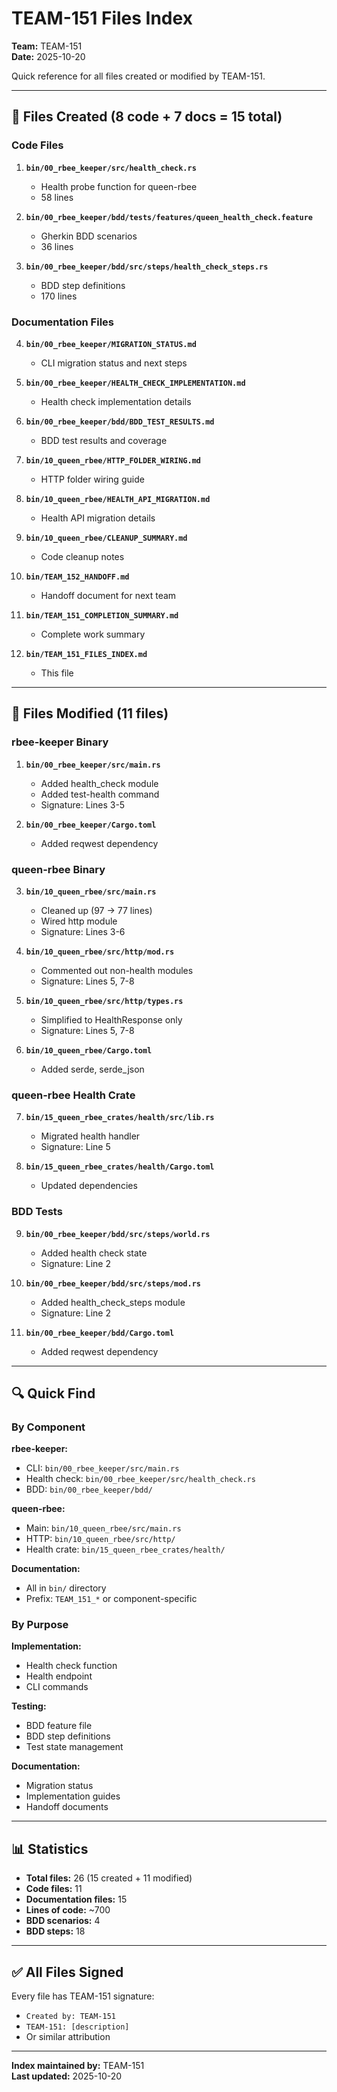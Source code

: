 # TEAM-151 Files Index

**Team:** TEAM-151  
**Date:** 2025-10-20

Quick reference for all files created or modified by TEAM-151.

---

## 📁 Files Created (8 code + 7 docs = 15 total)

### Code Files

1. **`bin/00_rbee_keeper/src/health_check.rs`**
   - Health probe function for queen-rbee
   - 58 lines

2. **`bin/00_rbee_keeper/bdd/tests/features/queen_health_check.feature`**
   - Gherkin BDD scenarios
   - 36 lines

3. **`bin/00_rbee_keeper/bdd/src/steps/health_check_steps.rs`**
   - BDD step definitions
   - 170 lines

### Documentation Files

4. **`bin/00_rbee_keeper/MIGRATION_STATUS.md`**
   - CLI migration status and next steps

5. **`bin/00_rbee_keeper/HEALTH_CHECK_IMPLEMENTATION.md`**
   - Health check implementation details

6. **`bin/00_rbee_keeper/bdd/BDD_TEST_RESULTS.md`**
   - BDD test results and coverage

7. **`bin/10_queen_rbee/HTTP_FOLDER_WIRING.md`**
   - HTTP folder wiring guide

8. **`bin/10_queen_rbee/HEALTH_API_MIGRATION.md`**
   - Health API migration details

9. **`bin/10_queen_rbee/CLEANUP_SUMMARY.md`**
   - Code cleanup notes

10. **`bin/TEAM_152_HANDOFF.md`**
    - Handoff document for next team

11. **`bin/TEAM_151_COMPLETION_SUMMARY.md`**
    - Complete work summary

12. **`bin/TEAM_151_FILES_INDEX.md`**
    - This file

---

## 📝 Files Modified (11 files)

### rbee-keeper Binary

1. **`bin/00_rbee_keeper/src/main.rs`**
   - Added health_check module
   - Added test-health command
   - Signature: Lines 3-5

2. **`bin/00_rbee_keeper/Cargo.toml`**
   - Added reqwest dependency

### queen-rbee Binary

3. **`bin/10_queen_rbee/src/main.rs`**
   - Cleaned up (97 → 77 lines)
   - Wired http module
   - Signature: Lines 3-6

4. **`bin/10_queen_rbee/src/http/mod.rs`**
   - Commented out non-health modules
   - Signature: Lines 5, 7-8

5. **`bin/10_queen_rbee/src/http/types.rs`**
   - Simplified to HealthResponse only
   - Signature: Lines 5, 7-8

6. **`bin/10_queen_rbee/Cargo.toml`**
   - Added serde, serde_json

### queen-rbee Health Crate

7. **`bin/15_queen_rbee_crates/health/src/lib.rs`**
   - Migrated health handler
   - Signature: Line 5

8. **`bin/15_queen_rbee_crates/health/Cargo.toml`**
   - Updated dependencies

### BDD Tests

9. **`bin/00_rbee_keeper/bdd/src/steps/world.rs`**
   - Added health check state
   - Signature: Line 2

10. **`bin/00_rbee_keeper/bdd/src/steps/mod.rs`**
    - Added health_check_steps module
    - Signature: Line 2

11. **`bin/00_rbee_keeper/bdd/Cargo.toml`**
    - Added reqwest dependency

---

## 🔍 Quick Find

### By Component

**rbee-keeper:**
- CLI: `bin/00_rbee_keeper/src/main.rs`
- Health check: `bin/00_rbee_keeper/src/health_check.rs`
- BDD: `bin/00_rbee_keeper/bdd/`

**queen-rbee:**
- Main: `bin/10_queen_rbee/src/main.rs`
- HTTP: `bin/10_queen_rbee/src/http/`
- Health crate: `bin/15_queen_rbee_crates/health/`

**Documentation:**
- All in `bin/` directory
- Prefix: `TEAM_151_*` or component-specific

### By Purpose

**Implementation:**
- Health check function
- Health endpoint
- CLI commands

**Testing:**
- BDD feature file
- BDD step definitions
- Test state management

**Documentation:**
- Migration status
- Implementation guides
- Handoff documents

---

## 📊 Statistics

- **Total files:** 26 (15 created + 11 modified)
- **Code files:** 11
- **Documentation files:** 15
- **Lines of code:** ~700
- **BDD scenarios:** 4
- **BDD steps:** 18

---

## ✅ All Files Signed

Every file has TEAM-151 signature:
- `Created by: TEAM-151`
- `TEAM-151: [description]`
- Or similar attribution

---

**Index maintained by:** TEAM-151  
**Last updated:** 2025-10-20
